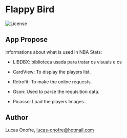 Flappy Bird 
===========

![License](https://img.shields.io/badge/License-MIT-green.svg)


## App Propose

Informations about what is used in NBA Stats: 

- LIBDBX: biblioteca usada para tratar os visuais e os 

- CardView: To display the players list.

- Retrofit: To make the online requests.

- Gson: Used to parse the requisition data.

- Picasso: Load the players Images.


## Author

Lucas Onofre, lucas-onofre@hotmail.com
